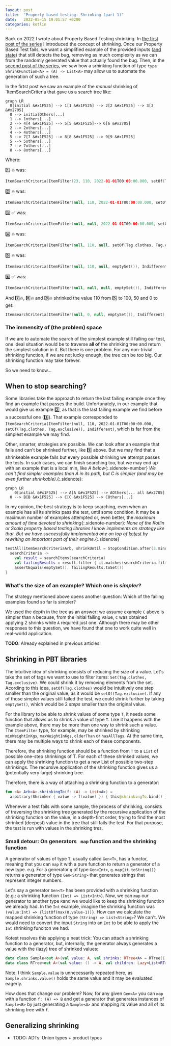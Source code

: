 ```yaml
---
layout: post
title:  "Property based testing: Shrinking (part 1)"
date:   2022-05-15 19:01:57 +0200
categories: kotlin
---
```


Back on 2022 I wrote about Property Based Testing shrinking. In [the first post of the series](/2022-08-26-pbt-shrinking-part1.html) I introduced the concept of shrinking. Once our Property Based Test fails, we want a simplified example of the provided inputs ([and state](/2022-06-17-testing-and-persistent-state.html)) that still detects the bug, removing as much complexity as we can from the randomly generated value that actually found the bug. Then, in the [second post of the series](/2022-09-13-pbt-shrinking-part2.html), we saw how a srhinking function of type `type ShrinkFunction<A> = (A) -> List<A>` may allow us to automate the generation of such a tree.

In the firtst post we saw an example of the _manual_ shrinking of `ItemSearchCriteria  that gave us a search tree like:

```mermaid
graph LR
  0[initial &#x1F525] --> 1[1 &#x1F525] --> 2[2 &#x1F525] --> 3[3 &#x2705]
  0 --> initialOthers[...]
  1 --> 1others[...]
  2 --> 4[4 &#x1F525] --> 5[5 &#x1F525]--> 6[6 &#x2705]
  2 --> 2others[...]
  4 --> 4others[...]
  5 --> 7[7 &#x1F525] --> 8[8 &#x1F525] --> 9[9 &#x1F525]
  5 --> 5others[...]
  7 --> 7others[...]
  8 --> 8others[...]
```

Where:

1️⃣ 🔥 was: 

```kotlin
ItemSearchCriteria(ItemFilter(23, 110, 2022-01-01T00:00:00.000, setOf(Tag.clothes, Tag.exclusive)), Indifferent)
```

2️⃣ 🔥 was:

```kotlin
ItemSearchCriteria(ItemFilter(null, 110, 2022-01-01T00:00:00.000, setOf(Tag.clothes, Tag.exclusive)), Indifferent)
```

3️⃣ ✅ was:

```kotlin
ItemSearchCriteria(ItemFilter(null, null, 2022-01-01T00:00:00.000, setOf(Tag.clothes, Tag.exclusive)), Indifferent)
```

4️⃣ 🔥 was:

```kotlin
ItemSearchCriteria(ItemFilter(null, 110, null, setOf(Tag.clothes, Tag.exclusive)), Indifferent)
```

5️⃣ 🔥 was:


```kotlin
ItemSearchCriteria(ItemFilter(null, 110, null, emptySet()), Indifferent)
```

6️⃣ ✅ was:

```kotlin
ItemSearchCriteria(ItemFilter(null, null, null, emptySet()), Indifferent)
```

And  7️⃣🔥, 8️⃣🔥 and 9️⃣🔥 shrinked the value 110 from 5️⃣ to 100, 50 and 0 to get:

```kotlin
ItemSearchCriteria(ItemFilter(null, 0, null, emptySet()), Indifferent)
```

### The immensity of (the problem) space

If we are to automate the search of the simplest example still failing our test, one ideal situation would be to traverse **all of** the shrinking tree and return the simplest solution in it. But there is one problem. For any non-trivial shrinking function, if we are not lucky enough, the tree can be too big. Our shrinking function may take forever.

So we need to know...

## When to stop searching?

Some libraries take the approach to return the last failing example once they find an example that passes the build. Unfortunately, in our example that would give us example 2️⃣, as that is the last failing example we find before a successful one (3️⃣). That example corresponded to `ItemSearchCriteria(ItemFilter(null, 110, 2022-01-01T00:00:00.000, setOf(Tag.clothes, Tag.exclusive)), Indifferent)`, which is far from the simplest example we may find. 

Other, smarter, strategies are possible. We can look after an example that fails and can't be shrinked further, like :nine: above. But we may find that a shrinkeable example fails but every possible shrinking we attempt passes the tests. In such cases, we can finish searching too, but we may end up with an example that is a local min, like _A below_{:.sidenote-number} _We can't find simpler examples than A in its path, but C is simpler (and may be even further shrinkable)._{:.sidenote}:

```mermaid
graph LR
	0[initial &#x1F525] --> A[A &#x1F525] --> AOthers[... all &#x2705]
  0 --> B[B &#x1F525] --> C[C &#x1F525] --> COthers[...]

```

In my opinion, the best strategy is to keep searching, even when an example has all its shrinks pass the test, until some condition. It may be a maximum number of examples attempted or, even better, the _maximum amount of time devoted to shrinking_{:.sidenote-number}: _None of the Kotlin or Scala property based testing libraries I know implements an strategy like that. But we have successfully implemented one on top of [kotest](https://kotest.io/) by rewriting an important part of their engine._{:.sidenote}

```kotlin
testAll(itemSearchCriteriaArb, shrinkUntil = StopCondition.after(3.minutes)) { 
  searchCriteria ->
    val result = searchItems(searchCriteria)
    val failingResults = result.filter { it.matches(searchCriteria.filter) }
    assertEquals(emptySet(), failingResults.toSet())
}
```

### What's the size of an example? Which one is _simpler_?

The strategy mentioned above opens another question: Which of the failing examples found so far is simpler? 

We used the depth in the tree as an answer: we assume example `C` above is simpler than `A` because, from the initial failing value, `C` was obtained applying 2 shrinks while `A` required just one. Although there may be other responses to this question, we have found that one to work quite well in real-world application.







**TODO**: Already explained in previous articles:

## Shrinking in PBT libraries

The intuitive idea of shrinking consists of reducing the _size_ of a value. Let's take the set of tags we want to use to filter items: `Set(Tag.clothes, Tag.exclusive)`. We could shrink it by removing elements from the set. Acording to this idea, `setOf(Tag.clothes)` would be intuitively one step smaller than the original value, as it would be `setOf(Tag.exclusive)`. If any of those simpler values still failed the test, we could shrink further by taking `emptySet()`, which would be 2 _steps_ smaller than the original value.

For the library to be able to shrink values of some type `T`, it needs some function that allows us to shrink a value of type `T`. Like it happens with the example above, there may be more than one way to shrink such a value. The `ItemFilter` type, for example, may be shrinked by shrinking `minWeightInKgs`, `maxWeightInKgs`, `olderThan` or `hasAllTags`. At the same time, there may be multiple ways to shrink each of these components.

Therefore, the shrinking function should be a function from `T` to a `List` of possible one-step shrinkings of T. For each of these shrinked values, we can apply the shrinking function to get a new List of possible two-step shrinkings. The recursive application of the shrinking function gives us a (potentially very large) shrinking tree.



Therefore, there is a way of attaching a shrinking function to a generator:

```kotlin
fun <A> Arb<A>.shrinkingTo(f: (A) -> List<A>) =
  arbitrary(Shrinker { value -> f(value) }) { this@shrinkingTo.bind() }
```

Whenever a test fails with some sample, the process of shrinking, consists of traversing the shrinking tree generated by the recursive application of the shrinking function on the value, in a depth-first order, trying to find the most shrinked (deepest) value in the tree that still fails the test. For that purpose, the test is run with values in the shrinking tres.

### Small detour: On generators ` map` function and the shrinking function

A generator of values of type `T`, usually called `Gen<T>`, has a functor, meaning that you can `map` it with a pure function to return a generator of a new type. e.g. For a generator `g` of type `Gen<Int>`, `g.map{it.toString()}` returns a generator of type `Gen<String>` that generates strings that represent integer numbers.

Let's say a generator `Gen<T>` has been provided with a shrinking function  (e.g.: a shrinking function `(Int) => List<Int>`). Now, we can `map` our generator to another type `R`and we would like to keep the shrinking function we already had. In the `Int` example, imagine the shrinking function was `(value:Int) => {listOf(max(0,value-1))}`. How can we calculate the mapped shrinking function of type `(String) => List<String>`? We can't. We would need to convert the input `String` into an `Int` to be able to apply the `Int` shrinking funciton we had.

Kotest resolves this applying a neat trick: You can attach a shrinking function to a generator, but, internally, the generator always generates a value with the (lazy) tree of shrinked values:

```kotlin
data class Sample<out A>(val value: A, val shrinks: RTree<A> = RTree({ value }))
data class RTree<out A>(val value: () -> A, val children: Lazy<List<RTree<A>>> = lazy { emptyList<RTree<A>>() })
```

Note: I think `Sample.value` is unnecessarily repeated here, as `Sample.shrinks.value()` holds the same value and it may be evaluated eagerly.

How does that change our problem? Now, for any given `Gen<A>` you can `map` with a function `f: (A) => B` and get a generator that generates instances of `Sample<B>` by just generating a `Sample<A>` and mapping its value and all of its shrinking tree with `f`.



## Generalizing shrinking

- TODO: ADTs: Union types + product types
